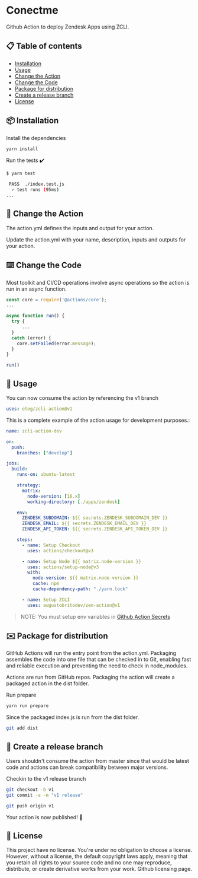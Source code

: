 # Conectme

Github Action to deploy Zendesk Apps using ZCLI.

## :clipboard: Table of contents

- [Installation]()
- [Usage]()
- [Change the Action]()
- [Change the Code]()
- [Package for distribution]()
- [Create a release branch]()
- [License](#scroll-license)

## :package: Installation

Install the dependencies

```bash
yarn install
```

Run the tests :heavy_check_mark:

```bash
$ yarn test

 PASS  ./index.test.js
  ✓ test runs (95ms)
...
```

## :repeat: Change the Action

The action.yml defines the inputs and output for your action.

Update the action.yml with your name, description, inputs and outputs for your action.

## :keyboard: Change the Code

Most toolkit and CI/CD operations involve async operations so the action is run in an async function.

```javascript
const core = require('@actions/core');
...

async function run() {
  try {
      ...
  }
  catch (error) {
    core.setFailed(error.message);
  }
}

run()
```

## :rocket: Usage

You can now consume the action by referencing the v1 branch

```yaml
uses: eteg/zcli-action@v1
```

This is a complete example of the action usage for development purposes.:

```yaml
name: zcli-action-dev

on:
  push:
    branches: ["develop"]

jobs:
  build:
    runs-on: ubuntu-latest

    strategy:
      matrix:
        node-version: [16.x]
        working-directory: [./apps/zendesk]

    env:
      ZENDESK_SUBDOMAIN: ${{ secrets.ZENDESK_SUBDOMAIN_DEV }}
      ZENDESK_EMAIL: ${{ secrets.ZENDESK_EMAIL_DEV }}
      ZENDESK_API_TOKEN: ${{ secrets.ZENDESK_API_TOKEN_DEV }}

    steps:
      - name: Setup Checkout
        uses: actions/checkout@v3

      - name: Setup Node ${{ matrix.node-version }}
        uses: actions/setup-node@v3
        with:
          node-version: ${{ matrix.node-version }}
          cache: npm
          cache-dependency-path: "./yarn.lock"

      - name: Setup ZCLI
        uses: augustobritodev/zen-action@v1

```

> NOTE: You must setup env variables in [Github Action Secrets](https://github.com/eteg/conectview/settings/secrets/actions_)

## :envelope: Package for distribution

GitHub Actions will run the entry point from the action.yml. Packaging assembles the code into one file that can be checked in to Git, enabling fast and reliable execution and preventing the need to check in node_modules.

Actions are run from GitHub repos.  Packaging the action will create a packaged action in the dist folder.

Run prepare

```bash
yarn run prepare
```

Since the packaged index.js is run from the dist folder.

```bash
git add dist
```

## :exploding_head: Create a release branch

Users shouldn't consume the action from master since that would be latest code and actions can break compatibility between major versions.

Checkin to the v1 release branch

```bash
git checkout -b v1
git commit -a -m "v1 release"
```

```bash
git push origin v1
```

Your action is now published! :rocket:


## :scroll: License

This project have no license. You're under no obligation to choose a license. However, without a license, the default copyright laws apply, meaning that you retain all rights to your source code and no one may reproduce, distribute, or create derivative works from your work. Github licensing page.